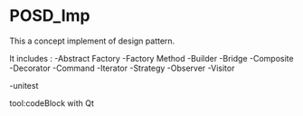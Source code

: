 # POSD_Imp

This a concept implement of design pattern.

It includes : 
-Abstract Factory 
-Factory Method 
-Builder 
-Bridge 
-Composite 
-Decorator 
-Command 
-Iterator 
-Strategy 
-Observer 
-Visitor 

-unitest

tool:codeBlock with Qt
